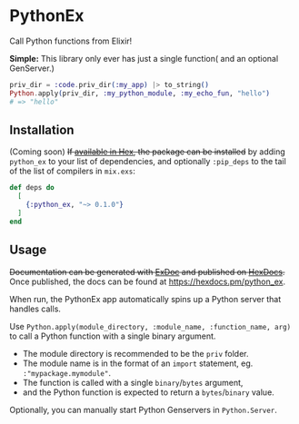 # PythonEx

Call Python functions from Elixir!

**Simple:** This library only ever has just a single function( and an optional GenServer.)

```elixir
priv_dir = :code.priv_dir(:my_app) |> to_string()
Python.apply(priv_dir, :my_python_module, :my_echo_fun, "hello")
# => "hello"
```

## Installation
(Coming soon)
~~If [available in Hex](https://hex.pm/docs/publish), the package can be installed~~
by adding `python_ex` to your list of dependencies, and optionally `:pip_deps` to the tail of the list of compilers in `mix.exs`:

```elixir
def deps do
  [
    {:python_ex, "~> 0.1.0"}
  ]
end
```

## Usage

~~Documentation can be generated with [ExDoc](https://github.com/elixir-lang/ex_doc) and published on [HexDocs](https://hexdocs.pm).~~
Once published, the docs can be found at <https://hexdocs.pm/python_ex>.

When run, the PythonEx app automatically spins up a Python server that handles calls.

Use `Python.apply(module_directory, :module_name, :function_name, arg)`
to call a Python function with a single binary argument.
* The module directory is recommended to be the `priv` folder.
* The module name is in the format of an `import` statement, eg. `:"mypackage.mymodule"`.
* The function is called with a single `binary`/`bytes` argument,
* and the Python function is expected to return a `bytes`/`binary` value.


Optionally, you can manually start Python Genservers in `Python.Server`.
